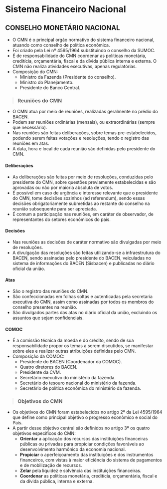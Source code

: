 # Sistema Financeiro Nacional

## CONSELHO MONETÁRIO NACIONAL
* O CMN é o principal orgão normativo do sistema financeiro nacional, atuando como conselho de política econômica.
* Foi criado pela Lei nº 4595/1964 substituindo o conselho da SUMOC.
* É de responsabilidade do CMN coordenar as políticas monetária, creditícia, orçamentária, fiscal e da dívida pública interna e externa. O CMN não realiza atividades executivas, apenas regulatórias.
* Composição do CMN:
  - Ministro da Fazenda (Presidente do conselho).
  - Ministro do Planejamento.
  - Presidente do Banco Central.

> ### Reuniões do CMN
* O CMN atua por meio de reuniões, realizadas geralmente no prédio do BACEN. 
* Podem ser reuniões ordinárias (mensais), ou extraordinárias (sempre que necessário).
* Nas reuniões são feitas deliberações, sobre temas pre-estabelecidos, podendo serem feitas votações e resoluções, tendo o registro das reuniões em atas.
* A data, hora e local de cada reunião são definidas pelo presidente do CMN.

#### Deliberações
* As deliberações são feitas por meio de resoluções, conduzidas pelo presidente do CMN, sobre questões previamente estabelecidas e são aprovadas ou não por maioria absoluta de votos.
* É possível em caso de urgência e interesse relevante que o presidente do CMN, tome decisões sozinhos (ad referendum), sendo essas decisões obrigatoriamente submetidas ao restante do conselho na reunião subsequente para ser apreciada.
* É comum a participação nas reuniões, em caráter de observador, de representantes do setores econômicos do país. 

#### Decisões
* Nas reuniões as decisões de caráter normativo são divulgadas por meio de resoluções.
* A divulgação das resoluções são feitas utilizando-se a infraestrutura do BACEN, sendo assinadas pelo presidente do BACEN, veiculadas no sistema de informações do BACEN (Sisbacen) e publicadas no diário oficial da união.

#### Atas
* São o registro das reuniões do CMN.
* São confeccionadas em folhas soltas e autenticadas pela secretaria executiva do CMN, assim como assinadas por todos os membros do conselho presentes na reunião.
* São divulgados partes das atas no diário oficial da união, excluindo os assuntos que sejam confidenciais.

#### COMOC
* É a comissão técnica da moeda e do crédito, sendo de sua responsabilidade propor os temas a serem discutidos, se manifestar sobre eles e realizar outras atribuições definidas pelo CMN.
* Composição da COMOC:
  - Presidente do BACEN (Coordenador da COMOC).
  - Quatro diretores do BACEN.
  - Presidente da CVM.
  - Secretário executivo do ministério da fazenda.
  - Secretário do tesouro nacional do ministério da fazenda.
  - Secretário de política econômica do ministério da fazenda.

> ### Objetivos do CMN
* Os objetivos do CMN foram estabelecidos no artigo 2º da Lei 4595/1964 que define como principal objetivo o progresso econômico e social do País.
* A partir desse objetivo central são definidos no artigo 3º os quatro objetivos específicos do CMN:
  - **Orientar** a aplicação dos recursos das instituições financeiras públicas ou privadas para propiciar condições favoráveis ao desenvolvimento harmônico da economia nacional.
  - **Propiciar** o aperfeiçoamento das instituições e dos instrumentos financeiros, com vistas à maior eficiência do sistema de pagamentos e de mobilização de recursos.
  - **Zelar** pela liquidez e solvência das instituições financeiras.
  - **Coordenar** as políticas monetária, creditícia, orçamentária, fiscal e da dívida pública, interna e externa.